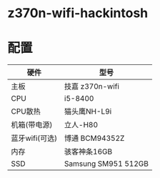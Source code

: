 # z370n-wifi-hackintosh
# 配置

硬件 | 型号 
---|---
主板 | 技嘉 z370n-wifi  
CPU| i5-8400 
CPU散热|猫头鹰NH-L9i 
机箱(带电源)|立人-H80 
蓝牙wifi(可选)|博通 BCM94352Z 
内存| 骇客神条16GB 
SSD | Samsung SM951 512GB 

